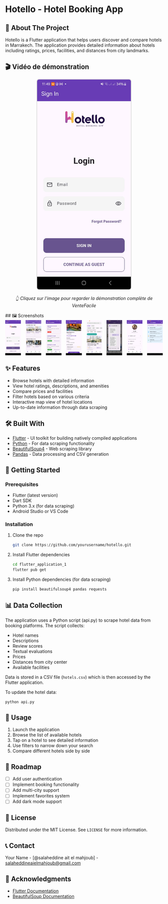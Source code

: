 ﻿# Hotello - Hotel Booking App




## 📱 About The Project

Hotello is a Flutter application that helps users discover and compare hotels in Marrakech. The application provides detailed information about hotels including ratings, prices, facilities, and distances from city landmarks.
## 🎬 Vidéo de démonstration

<div align="center">
  <a href="assets/screenshot/demo.MP4">
    <img src="assets/screenshot/screenshot1.jpeg" alt="Cliquez pour voir la démonstration" width="300" style="border: 2px solid #ddd; border-radius: 8px;"/>
  </a>
  <p><i>👆 Cliquez sur l'image pour regarder la démonstration complète de VenteFacile</i></p>
</div>
## 🖼️ Screenshots

<div style="display: flex; justify-content: space-between;">
    <img src="assets/screenshot/screenshot1.jpeg" alt="Home Screen" width="10%"/>
    <img src="assets/screenshot/screenshot2.jpeg" alt="Hotel Details" width="10%"/>
    <img src="assets/screenshot/screenshot3.jpeg" alt="Booking Screen" width="10%"/>
    <img src="assets/screenshot/screenshot4.jpeg" alt="Booking Screen" width="10%"/>
    <img src="assets/screenshot/screenshot5.jpeg" alt="Booking Screen" width="10%"/>
    <img src="assets/screenshot/screenshot6.jpeg" alt="Booking Screen" width="10%"/>
    <img src="assets/screenshot/screenshot7.jpeg" alt="Booking Screen" width="10%"/>
    <img src="assets/screenshot/screenshot8.jpeg" alt="Booking Screen" width="10%"/>
</div>


## ✨ Features

- Browse hotels  with detailed information
- View hotel ratings, descriptions, and amenities
- Compare prices and facilities
- Filter hotels based on various criteria
- Interactive map view of hotel locations
- Up-to-date information through data scraping

## 🛠️ Built With

- [Flutter](https://flutter.dev/) - UI toolkit for building natively compiled applications
- [Python](https://www.python.org/) - For data scraping functionality
- [BeautifulSoup4](https://www.crummy.com/software/BeautifulSoup/) - Web scraping library
- [Pandas](https://pandas.pydata.org/) - Data processing and CSV generation

## 🚀 Getting Started

### Prerequisites

- Flutter (latest version)
- Dart SDK
- Python 3.x (for data scraping)
- Android Studio or VS Code

### Installation

1. Clone the repo
   ```sh
   git clone https://github.com/yourusername/hotello.git
   ```
   
2. Install Flutter dependencies
   ```sh
   cd flutter_application_1
   flutter pub get
   ```

3. Install Python dependencies (for data scraping)
   ```sh
   pip install beautifulsoup4 pandas requests
   ```

## 📊 Data Collection

The application uses a Python script (api.py) to scrape hotel data from booking platforms. The script collects:

- Hotel names
- Descriptions
- Review scores
- Textual evaluations
- Prices
- Distances from city center
- Available facilities

Data is stored in a CSV file (`hotels.csv`) which is then accessed by the Flutter application.

To update the hotel data:
```sh
python api.py
```

## 📱 Usage

1. Launch the application
2. Browse the list of available hotels
3. Tap on a hotel to see detailed information
4. Use filters to narrow down your search
5. Compare different hotels side by side

## 🚧 Roadmap

- [ ] Add user authentication
- [ ] Implement booking functionality
- [ ] Add multi-city support
- [ ] Implement favorites system
- [ ] Add dark mode support

## 📄 License

Distributed under the MIT License. See `LICENSE` for more information.

## 📞 Contact

Your Name - [@salaheddine ait el mahjoub] - salaheddineaielmahjoub@gmail.com



## 🙏 Acknowledgments

- [Flutter Documentation](https://docs.flutter.dev/)
- [BeautifulSoup Documentation](https://www.crummy.com/software/BeautifulSoup/bs4/doc/)
